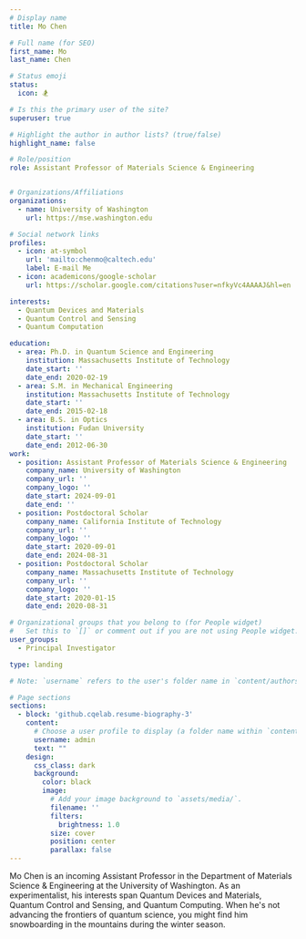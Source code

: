 ```yaml
---
# Display name
title: Mo Chen

# Full name (for SEO)
first_name: Mo
last_name: Chen

# Status emoji
status:
  icon: 🏂

# Is this the primary user of the site?
superuser: true

# Highlight the author in author lists? (true/false)
highlight_name: false

# Role/position
role: Assistant Professor of Materials Science & Engineering


# Organizations/Affiliations
organizations:
  - name: University of Washington
    url: https://mse.washington.edu

# Social network links
profiles:
  - icon: at-symbol
    url: 'mailto:chenmo@caltech.edu'
    label: E-mail Me
  - icon: academicons/google-scholar
    url: https://scholar.google.com/citations?user=nfkyVc4AAAAJ&hl=en

interests:
  - Quantum Devices and Materials
  - Quantum Control and Sensing
  - Quantum Computation

education:
  - area: Ph.D. in Quantum Science and Engineering
    institution: Massachusetts Institute of Technology
    date_start: ''
    date_end: 2020-02-19
  - area: S.M. in Mechanical Engineering
    institution: Massachusetts Institute of Technology
    date_start: ''
    date_end: 2015-02-18
  - area: B.S. in Optics
    institution: Fudan University
    date_start: ''
    date_end: 2012-06-30
work:
  - position: Assistant Professor of Materials Science & Engineering
    company_name: University of Washington
    company_url: ''
    company_logo: ''
    date_start: 2024-09-01
    date_end: ''
  - position: Postdoctoral Scholar
    company_name: California Institute of Technology
    company_url: ''
    company_logo: ''
    date_start: 2020-09-01
    date_end: 2024-08-31
  - position: Postdoctoral Scholar
    company_name: Massachusetts Institute of Technology
    company_url: ''
    company_logo: ''
    date_start: 2020-01-15
    date_end: 2020-08-31

# Organizational groups that you belong to (for People widget)
#   Set this to `[]` or comment out if you are not using People widget.
user_groups:
  - Principal Investigator

type: landing

# Note: `username` refers to the user's folder name in `content/authors/`

# Page sections
sections:
  - block: 'github.cqelab.resume-biography-3'
    content:
      # Choose a user profile to display (a folder name within `content/authors/`)
      username: admin
      text: ""
    design:
      css_class: dark
      background:
        color: black
        image:
          # Add your image background to `assets/media/`.
          filename: ''
          filters:
            brightness: 1.0
          size: cover
          position: center
          parallax: false
---
```


Mo Chen is an incoming Assistant Professor in the Department of Materials Science & Engineering at the University of Washington. As an experimentalist, his interests span Quantum Devices and Materials, Quantum Control and Sensing, and Quantum Computing. When he's not advancing the frontiers of quantum science, you might find him snowboarding in the mountains during the winter season.
